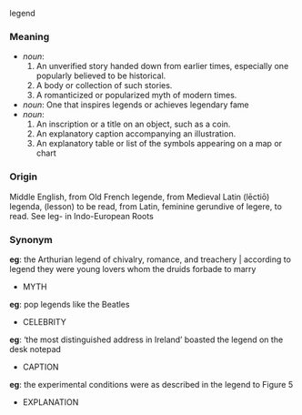 legend
### Meaning
+ _noun_:
   1. An unverified story handed down from earlier times, especially one popularly believed to be historical.
   2. A body or collection of such stories.
   3. A romanticized or popularized myth of modern times.
+ _noun_: One that inspires legends or achieves legendary fame
+ _noun_:
   1. An inscription or a title on an object, such as a coin.
   2. An explanatory caption accompanying an illustration.
   3. An explanatory table or list of the symbols appearing on a map or chart

### Origin

Middle English, from Old French legende, from Medieval Latin (lēctiō) legenda, (lesson) to be read, from Latin, feminine gerundive of legere, to read. See leg- in Indo-European Roots

### Synonym

__eg__: the Arthurian legend of chivalry, romance, and treachery | according to legend they were young lovers whom the druids forbade to marry

+ MYTH

__eg__: pop legends like the Beatles

+ CELEBRITY

__eg__: ‘the most distinguished address in Ireland’ boasted the legend on the desk notepad

+ CAPTION

__eg__: the experimental conditions were as described in the legend to Figure 5

+ EXPLANATION


